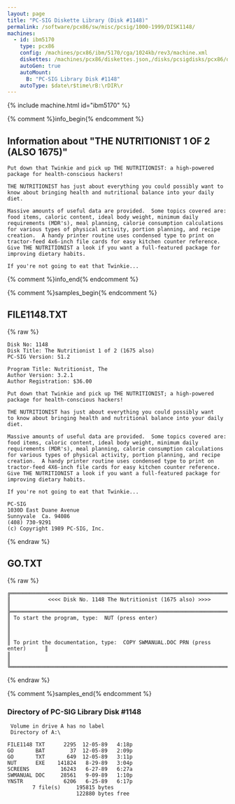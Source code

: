 ```yaml
---
layout: page
title: "PC-SIG Diskette Library (Disk #1148)"
permalink: /software/pcx86/sw/misc/pcsig/1000-1999/DISK1148/
machines:
  - id: ibm5170
    type: pcx86
    config: /machines/pcx86/ibm/5170/cga/1024kb/rev3/machine.xml
    diskettes: /machines/pcx86/diskettes.json,/disks/pcsigdisks/pcx86/diskettes.json
    autoGen: true
    autoMount:
      B: "PC-SIG Library Disk #1148"
    autoType: $date\r$time\rB:\rDIR\r
---
```


{% include machine.html id="ibm5170" %}

{% comment %}info_begin{% endcomment %}

## Information about "THE NUTRITIONIST 1 OF 2 (ALSO 1675)"

    Put down that Twinkie and pick up THE NUTRITIONIST: a high-powered
    package for health-conscious hackers!
    
    THE NUTRITIONIST has just about everything you could possibly want to
    know about bringing health and nutritional balance into your daily
    diet.
    
    Massive amounts of useful data are provided.  Some topics covered are:
    food items, caloric content, ideal body weight, minimum daily
    requirements (MDR's), meal planning, calorie consumption calculations
    for various types of physical activity, portion planning, and recipe
    creation.  A handy printer routine uses condensed type to print on
    tractor-feed 4x6-inch file cards for easy kitchen counter reference.
    Give THE NUTRITIONIST a look if you want a full-featured package for
    improving dietary habits.
    
    If you're not going to eat that Twinkie...
{% comment %}info_end{% endcomment %}

{% comment %}samples_begin{% endcomment %}

## FILE1148.TXT

{% raw %}
```
Disk No: 1148                                                           
Disk Title: The Nutritionist 1 of 2 (1675 also)                         
PC-SIG Version: S1.2                                                    
                                                                        
Program Title: Nutritionist, The                                        
Author Version: 3.2.1                                                   
Author Registration: $36.00                                             
                                                                        
Put down that Twinkie and pick up THE NUTRITIONIST; a high-powered      
package for health-conscious hackers!                                   
                                                                        
THE NUTRITIONIST has just about everything you could possibly want      
to know about bringing health and nutritional balance into your daily   
diet.                                                                   
                                                                        
Massive amounts of useful data are provided.  Some topics covered are:  
food items, caloric content, ideal body weight, minimum daily           
requirements (MDR's), meal planning, calorie consumption calculations   
for various types of physical activity, portion planning, and recipe    
creation.  A handy printer routine uses condensed type to print on      
tractor-feed 4X6-inch file cards for easy kitchen counter reference.    
Give THE NUTRITIONIST a look if you want a full-featured package for    
improving dietary habits.                                               
                                                                        
If you're not going to eat that Twinkie...                              
                                                                        
PC-SIG                                                                  
1030D East Duane Avenue                                                 
Sunnyvale  Ca. 94086                                                    
(408) 730-9291                                                          
(c) Copyright 1989 PC-SIG, Inc.                                         
```
{% endraw %}

## GO.TXT

{% raw %}
```
╔═════════════════════════════════════════════════════════════════════════════╗
║            <<<< Disk No. 1148 The Nutritionist (1675 also) >>>>             ║
╠═════════════════════════════════════════════════════════════════════════════╣
║ To start the program, type:  NUT (press enter)                              ║
║                                                                             ║
║ To print the documentation, type:  COPY SWMANUAL.DOC PRN (press enter)      ║
║                                                                             ║
╚═════════════════════════════════════════════════════════════════════════════╝
```
{% endraw %}

{% comment %}samples_end{% endcomment %}

### Directory of PC-SIG Library Disk #1148

     Volume in drive A has no label
     Directory of A:\

    FILE1148 TXT      2295  12-05-89   4:18p
    GO       BAT        37  12-05-89   2:09p
    GO       TXT       649  12-05-89   3:11p
    NUT      EXE    141824   8-29-89   3:04p
    SCREENS          16243   6-27-89   6:27a
    SWMANUAL DOC     28561   9-09-89   1:10p
    YNSTR             6206   6-25-89   6:17p
            7 file(s)     195815 bytes
                          122880 bytes free
